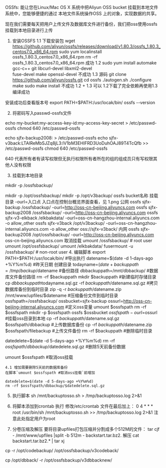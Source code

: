 OSSfs:
能让您在Linux/Mac OS X 系统中把Aliyun OSS bucket 挂载到本地文件系统中，您能够便捷的通过
本地文件系统操作OSS 上的对象，实现数据的共享。

现在我们需要每天把用户上传文件及数据库文件进行备份，我们把oss使用ossfs挂载到本地目录进行上传

1. 安装OSSFS
    1.1 下载安装包
    wget https://github.com/aliyun/ossfs/releases/download/v1.80.3/ossfs_1.80.3_centos7.0_x86_64.rpm
    sudo yum localinstall ossfs_1.80.3_centos7.0_x86_64.rpm
    rm -rf ossfs_1.80.3_centos7.0_x86_64.rpm
    成功
    1.2 sudo yum install automake gcc-c++ git libcurl-devel libxml2-devel \
    fuse-devel make openssl-devel
    不成功
    1.3 源码
    git clone https://github.com/aliyun/ossfs.git
    cd ossfs
    ./autogen.sh
    ./configure
    make
    sudo make install
    不成功
    1.2 + 1.3
    可以 1.2下载了完全依赖再使用1.3编译成功

安装成功后查看版本号
export PATH=$PATH:/usr/locak/bin/
ossfs --version

2. 将密码写入passwd-ossfs文件

echo my-bucket:my-access-key-id:my-access-key-secret > /etc/passwd-ossfs
chmod 640 /etc/passwd-ossfs

echo sjfx-backup2008: > /etc/passwd-ossfs
echo sjfx-v3back:LTAIReMbSJZq8jL3:lV1bM3EHIFRD3UoDuhOAJ89T4TcQfb >> /etc/passwd-ossfs
chmod 640 /etc/passwd-ossfs

640 代表所有者有读写权限但无执行权限所有者所在的组的组成员只有写权限其他人没有权限

3. 挂载到本地目录

mkdir -p /ossfsbackup/

mkdir -p /opt/ossfsbackup/
mkdir -p /opt/v3backup/
ossfs bucket名称 挂载目录 -ourl=入口点
入口点在控制台概览界面查看，见 1.png
公网
ossfs sjfx-backup /ossfsbackup/ -ourl=http://oss-cn-beijing.aliyuncs.com
ossfs sjfx-backup2008 /ossfsbackup/ -ourl=http://oss-cn-beijing.aliyuncs.com
ossfs sjfx-v3-elkback /elkbakdata/ -ourl=oss-cn-hangzhou-internal.aliyuncs.com -o allow_other
ossfs sjfx-v3back /opt/v3backup/ -ourl=oss-cn-hangzhou-internal.aliyuncs.com -o allow_other
oss://sjfx-v3back/
内网
ossfs sjfx-backup2008 /opt/ossfsbackup/ -ourl=http://oss-cn-beijing.aliyuncs.com
oss-cn-beijing.aliyuncs.com
取消挂载
umount /ossfsbackup/ # root user
umount /opt/ossfsbackup/
umount /elkbakdata/
fusermount -u /ossfsbackup/ # non-root user 
4. 编辑脚本
export PATH=$PATH:/usr/locak/bin/ #导出执行
datename=$(date -d 1-days-ago +%Y%m%d) #昨天日期 创建目录
todayname=$(date +%Y%m%d) #今天日期 db目录
backuppath=/tmp/backup/$datename #备份路径
dbbackuppath=/mnt/dbbackup/ #数据库文件备份路径
rm -rf $backuppath 
mkdir $backuppath #新建临时存储目录
cp $dbbackuppath$todayname.sql.gz -rf $backuppath/$datename.sql.gz #拷贝数据库备份到临时目录
zip -q -r $backuppath/$datename.zip /mnt/www/upfiles/$datename  #压缩备份文件到临时目录
ossfspath=/ossfsbackup/
ossbucket=sjfx-backup
ossurl=http://oss-cn-beijing-internal.aliyuncs.com #定义oss变量
umount $ossfspath 
rm -rf $ossfspath
mkdir -p $ossfspath
ossfs $ossbucket $ossfspath -ourl=$ossurl #挂载oss目录到本地
cp -rf $backuppath/$datename.sql.gz $ossfspath/dbbackup #上传数据库备份
cp -rf $backuppath/$datename.zip $ossfspath/filebackup #上传文件备份
rm -rf $backuppath #删除临时目录

datedelete=$(date -d 5-days-ago +%Y%m%d)
rm -rf $ossfspath/dbbackup/$datedelete.sql.gz #删除5天前备份数据

umount $ossfspath #取消oss挂载

    4.1 增加需要删除5天前的数据库备份
    在脚本`umount $ossfspath #取消oss挂载`前增加
    
    datedelete=$(date -d 5-days-ago +%Y%m%d)
    rm -rf $ossfspath/dbbackup/$datedelete.sql.gz

5. 执行脚本
sh /mnt/backuptosso.sh > /tmp/backuptosso.log 2>&1

6. 将脚本添加到crontab 执行
    修改/etc/crontab 文件在最后加上：
    0 4 * * * root  /usr/bin/sh /mnt/backuptosso.sh >> /tmp/backuptosso.log 2>&1
    注意此处指定用户为root

7. 分卷压缩及解压
要将目录upfiles打包压缩并分割成多个512M的文件：
tar cjf - /mnt/www/upfiles |split -b 512m - backstart.tar.bz2.
解压
cat backstart.tar.bz2.* | tar xj


cp -r /opt/codebackup/ /opt/ossfsbackup/v3codeback/

cp /opt/dbback/ -r /opt/ossfsbackup/v3dbbacknew/
